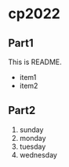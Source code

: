 # cp2022

## Part1
This is README.
 - item1
 - item2

## Part2
1. sunday
1. monday
1. tuesday
1. wednesday
